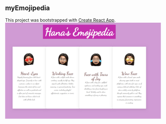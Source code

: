 ## myEmojipedia

This project was bootstrapped with [Create React App](https://github.com/facebook/create-react-app).
![](./public/img/Untitled.png)
